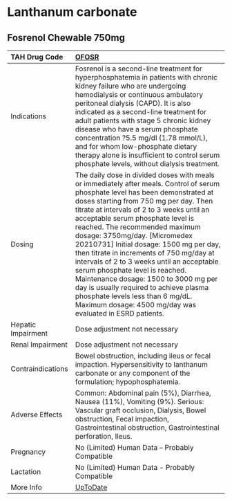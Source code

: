 # Lanthanum carbonate

## Fosrenol Chewable 750mg

| TAH Drug Code      | [OFOSR](https://www.tahsda.org.tw/drugs/hissearch.php?drug_code=OFOSR)                                                                                                                                                                                                                                                                                                                                                                                                                                                                                                                                                                                                                |
|:-------------------|:--------------------------------------------------------------------------------------------------------------------------------------------------------------------------------------------------------------------------------------------------------------------------------------------------------------------------------------------------------------------------------------------------------------------------------------------------------------------------------------------------------------------------------------------------------------------------------------------------------------------------------------------------------------------------------------|
| Indications        | Fosrenol is a second-line treatment for hyperphosphatemia in patients with chronic kidney failure who are undergoing hemodialysis or continuous ambulatory peritoneal dialysis (CAPD). It is also indicated as a second-line treatment for adult patients with stage 5 chronic kidney disease who have a serum phosphate concentration ?5.5 mg/dl (1.78 mmol/L), and for whom low-phosphate dietary therapy alone is insufficient to control serum phosphate levels, without dialysis treatment.                                                                                                                                                                                      |
| Dosing             | The daily dose in divided doses with meals or immediately after meals. Control of serum phosphate level has been demonstrated at doses starting from 750 mg per day. Then titrate at intervals of 2 to 3 weeks until an acceptable serum phosphate level is reached. The recommended maximum dosage: 3750mg/day. [Micromedex 20210731] Initial dosage: 1500 mg per day, then titrate in increments of 750 mg/day at intervals of 2 to 3 weeks until an acceptable serum phosphate level is reached. Maintenance dosage: 1500 to 3000 mg per day is usually required to achieve plasma phosphate levels less than 6 mg/dL. Maximum dosage: 4500 mg/day was evaluated in ESRD patients. |
| Hepatic Impairment | Dose adjustment not necessary                                                                                                                                                                                                                                                                                                                                                                                                                                                                                                                                                                                                                                                         |
| Renal Impairment   | Dose adjustment not necessary                                                                                                                                                                                                                                                                                                                                                                                                                                                                                                                                                                                                                                                         |
| Contraindications  | Bowel obstruction, including ileus or fecal impaction. Hypersensitivity to lanthanum carbonate or any component of the formulation; hypophosphatemia.                                                                                                                                                                                                                                                                                                                                                                                                                                                                                                                                 |
| Adverse Effects    | Common: Abdominal pain (5%), Diarrhea, Nausea (11%), Vomiting (9%). Serious: Vascular graft occlusion, Dialysis, Bowel obstruction, Fecal impaction, Gastrointestinal obstruction, Gastrointestinal perforation, Ileus.                                                                                                                                                                                                                                                                                                                                                                                                                                                               |
| Pregnancy          | No (Limited) Human Data – Probably Compatible                                                                                                                                                                                                                                                                                                                                                                                                                                                                                                                                                                                                                                         |
| Lactation          | No (Limited) Human Data - Probably Compatible                                                                                                                                                                                                                                                                                                                                                                                                                                                                                                                                                                                                                                         |
| More Info          | [UpToDate](https://www.uptodate.com/contents/lanthanum-carbonate-drug-information)                                                                                                                                                                                                                                                                                                                                                                                                                                                                                                                                                                                                    |

